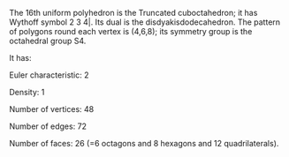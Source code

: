 The 16th uniform polyhedron is the Truncated cuboctahedron; it has
Wythoff symbol 2 3 4|. Its dual is the disdyakisdodecahedron. The
pattern of polygons round each vertex is (4,6,8); its symmetry group is
the octahedral group S4.

It has:

Euler characteristic: 2

Density: 1

Number of vertices: 48

Number of edges: 72

Number of faces: 26 (=6 octagons and 8 hexagons and 12 quadrilaterals).
